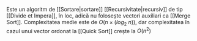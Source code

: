 Este un algoritm de [[Sortare|sortare]] [[Recursivitate|recursiv]] de tip [[Divide et Impera]], în loc, adică nu folosește vectori auxiliari ca [[Merge Sort]]. Complexitatea medie este de $O( n\times (log_2\ n))$, dar complexitatea în cazul unui vector ordonat la [[Quick Sort]] crește la $O(n^2)$